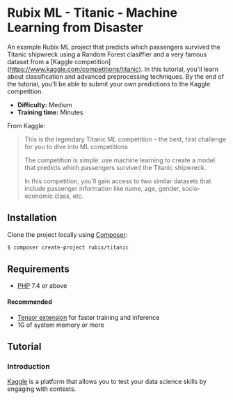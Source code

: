 # Rubix ML - Titanic - Machine Learning from Disaster
An example Rubix ML project that predicts which passengers survived the Titanic shipwreck using a Random Forest clasiffier and a very famous dataset from a [Kaggle competition] (https://www.kaggle.com/competitions/titanic). In this tutorial, you'll learn about classification and advanced preprocessing techniques. By the end of the tutorial, you'll be able to submit your own predictions to the Kaggle competition.

- **Difficulty:** Medium
- **Training time:** Minutes

From Kaggle:

> This is the legendary Titanic ML competition – the best, first challenge for you to dive into ML competitions
>
> The competition is simple: use machine learning to create a model that predicts which passengers survived the Titanic shipwreck.
> 
> In this competition, you’ll gain access to two similar datasets that include passenger information like name, age, gender, socio-economic class, etc.

## Installation
Clone the project locally using [Composer](https://getcomposer.org/):
```sh
$ composer create-project rubix/titanic
```

## Requirements
- [PHP](https://php.net) 7.4 or above

#### Recommended
- [Tensor extension](https://github.com/RubixML/Tensor) for faster training and inference
- 1G of system memory or more

## Tutorial

### Introduction
[Kaggle](https://www.kaggle.com) is a platform that allows you to test your data science skills by engaging with contests.
